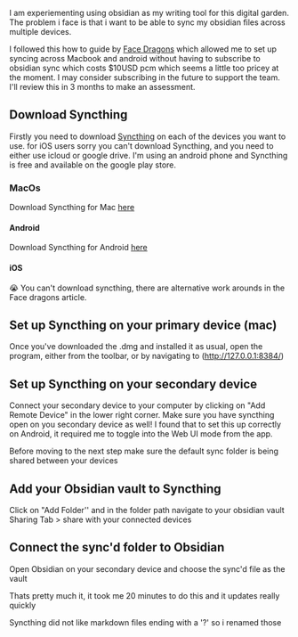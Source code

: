 ---
---


I am experiementing using obsidian as my writing tool for this digital garden. The problem i face is that i want to be able to sync my obsidian files across multiple devices. 

I followed  this how to guide by [Face Dragons](https://facedragons.com/foss/sync-obsidian-across-devices/) which allowed me to set up syncing across Macbook and android without having to subscribe to obsidian sync which costs $10USD pcm which seems a little too pricey at the moment. I may consider subscribing in the future to support the team. I'll review this in 3 months to make an assessment.

## Download Syncthing

Firstly you need to download [Syncthing](https://syncthing.net/downloads/) on each of the devices you want to use. for iOS users sorry you can't download Syncthing, and you need to either use icloud or google drive. I'm using an android phone and Syncthing is free and available on the google play store. 

### MacOs
Download Syncthing for Mac [here](https://syncthing.net/downloads/)

#### Android
Download Syncthing for Android [here](https://play.google.com/store/apps/details?id=com.nutomic.syncthingandroid)

#### iOS
😭 You can't download syncthing, there are alternative work arounds in the Face dragons article.

## Set up Syncthing on your primary device (mac)
Once you've downloaded the .dmg and installed it as usual, open the program, either from the toolbar, or by navigating to (http://127.0.0.1:8384/)

## Set up Syncthing on your secondary device
Connect your secondary device to your computer by clicking on "Add Remote Device" in the lower right corner. Make sure you have syncthing open on you secondary device as well! I found that to set this up correctly on Android, it required me to toggle into the Web UI mode from the app.

Before moving to the next step make sure the default sync folder is being shared between your devices

## Add your Obsidian vault to Syncthing
Click on "Add Folder'' and in the folder path navigate to your obsidian vault
Sharing Tab > share with your connected devices

## Connect the sync'd folder to Obsidian
Open Obsidian on your secondary device and choose the sync'd file as the vault

Thats pretty much it, it took me 20 minutes to do this and it updates really quickly 

Syncthing did not like markdown files ending with a '?' so i renamed those





